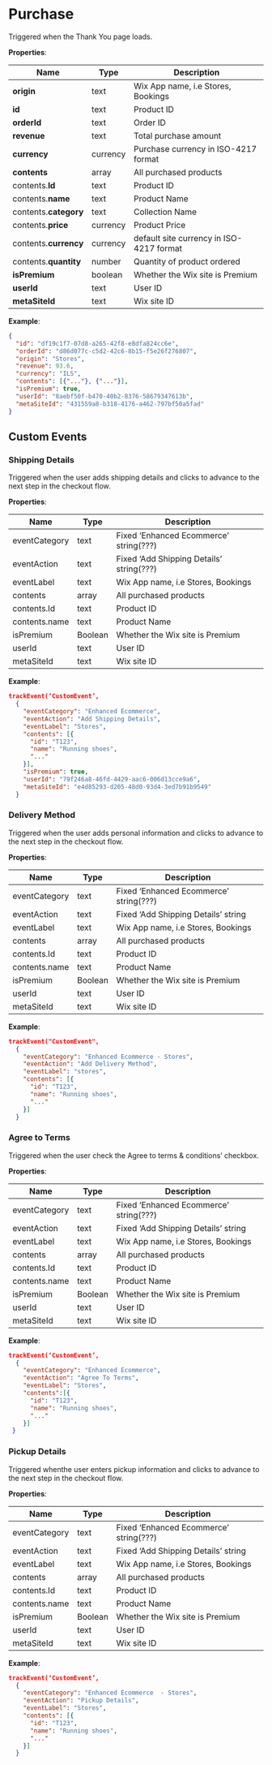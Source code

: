 # Purchase

Triggered when the Thank You page loads.

**Properties**:

|Name|Type|Description|  
|---|---|---|  
|**origin**|text|Wix App name, i.e Stores, Bookings |
|**id**|text|Product ID|
|**orderId**|text|Order ID|
|**revenue**|text|Total purchase amount|
|**currency**|currency|Purchase currency in ISO-4217 format|
|**contents**|array|All purchased products|
|contents.**Id**|text|Product ID|
|contents.**name**|text|Product Name|
|contents.**category**|text|Collection Name|
|contents.**price**|currency|Product Price|
|contents.**currency**|currency|default site currency in ISO-4217 format|
|contents.**quantity**|number|Quantity of product ordered|
|**isPremium**|boolean|Whether the Wix site is Premium|  
|**userId**|text|User ID|  
|**metaSiteId**|text|Wix site ID|

**Example**:
```JSON
{
  "id": "df19c1f7-07d8-a265-42f8-e8dfa824cc6e",
  "orderId": "d86d077c-c5d2-42c6-8b15-f5e26f276807",
  "origin": "Stores",
  "revenue": 93.6,
  "currency": "ILS",
  "contents": [{"..."}, {"..."}],
  "isPremium": true,
  "userId": "8aebf50f-b470-40b2-8376-58679347613b",
  "metaSiteId": "431559a8-b318-4176-a462-797bf50a5fad"
}
```

## Custom Events

### Shipping Details

Triggered when the user adds shipping details and clicks to advance to the next step in the checkout flow.

**Properties**:

|Name|Type|Description|  
|---|---|---|  
|eventCategory|text|Fixed ‘Enhanced Ecommerce’ string(???)|
|eventAction|text|Fixed ‘Add Shipping Details’ string(???)|
|eventLabel|text|Wix App name, i.e Stores, Bookings|
|contents|array|All purchased products|
|contents.Id|text|Product ID|
|contents.name|text|Product Name|
|isPremium|Boolean|Whether the Wix site is Premium|  
|userId|text|User ID|  
|metaSiteId|text|Wix site ID|

**Example**:

```JSON
trackEvent(‘CustomEvent’, 
  {
    "eventCategory": "Enhanced Ecommerce",
    "eventAction": "Add Shipping Details",
    "eventLabel": "Stores",
    "contents": [{
      "id": "T123", 
      "name": "Running shoes",
      "..."
    }],
    "isPremium": true,
    "userId": "79f246a8-46fd-4429-aac6-006d13cce9a6",
    "metaSiteId": "e4d85293-d205-48d0-93d4-3ed7b91b9549"
  }
```

### Delivery Method

Triggered when the user adds personal information and clicks to advance to the next step in the checkout flow.

**Properties**:

|Name|Type|Description|  
|---|---|---|  
|eventCategory|text|Fixed ‘Enhanced Ecommerce’ string(???)|
|eventAction|text|Fixed ‘Add Shipping Details’ string|
|eventLabel|text|Wix App name, i.e Stores, Bookings|
|contents|array|All purchased products|
|contents.Id|text|Product ID|
|contents.name|text|Product Name|
|isPremium|Boolean|Whether the Wix site is Premium|  
|userId|text|User ID|  
|metaSiteId|text|Wix site ID|

**Example**:
```JSON
trackEvent("CustomEvent", 
  {
    "eventCategory": "Enhanced Ecommerce - Stores",
    "eventAction": "Add Delivery Method",
    "eventLabel": "stores",
    "contents": [{
      "id": "T123", 
      "name": "Running shoes",
      "..."
    }]
  }
```

### Agree to Terms

Triggered when the user check the Agree to terms & conditions’ checkbox.

**Properties**:

|Name|Type|Description|  
|---|---|---|  
|eventCategory|text|Fixed ‘Enhanced Ecommerce’ string(???)|
|eventAction|text|Fixed ‘Add Shipping Details’ string|
|eventLabel|text|Wix App name, i.e Stores, Bookings|
|contents|array|All purchased products|
|contents.Id|text|Product ID|
|contents.name|text|Product Name|
|isPremium|Boolean|Whether the Wix site is Premium|  
|userId|text|User ID|  
|metaSiteId|text|Wix site ID|

**Example**:
```JSON
trackEvent(‘CustomEvent’, 
  {
    "eventCategory": "Enhanced Ecommerce",
    "eventAction": "Agree To Terms",
    "eventLabel": "Stores",
    "contents":[{
      "id": "T123", 
      "name": "Running shoes",
      "..."
    }]
 }
```

### Pickup Details

Triggered whenthe user enters pickup information and clicks to advance to the next step in the checkout flow.


**Properties**:

|Name|Type|Description|  
|---|---|---|  
|eventCategory|text|Fixed ‘Enhanced Ecommerce’ string(???)|
|eventAction|text|Fixed ‘Add Shipping Details’ string|
|eventLabel|text|Wix App name, i.e Stores, Bookings|
|contents|array|All purchased products|
|contents.Id|text|Product ID|
|contents.name|text|Product Name|
|isPremium|Boolean|Whether the Wix site is Premium|  
|userId|text|User ID|  
|metaSiteId|text|Wix site ID|

**Example**:

```JSON
trackEvent(‘CustomEvent’, 
  {
    "eventCategory": "Enhanced Ecommerce  - Stores",
    "eventAction": "Pickup Details",
    "eventLabel": "Stores",
    "contents": [{
      "id": "T123", 
      "name": "Running shoes",
      "..."
    }]
  }
```
